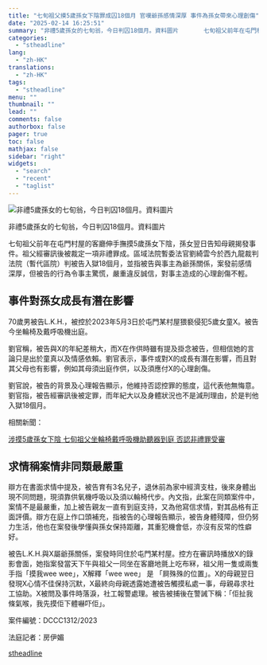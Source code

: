 ```yaml
---
title: "七旬祖父摸5歲孫女下陰罪成囚18個月 官嘆爺孫感情深厚 事件為孫女帶來心理創傷"
date: "2025-02-14 16:25:51"
summary: "非禮5歲孫女的七旬翁，今日判囚18個月。資料圖片       七旬祖父前年在屯門村屋的客廳伸..."
categories:
  - "stheadline"
lang:
  - "zh-HK"
translations:
  - "zh-HK"
tags:
  - "stheadline"
menu: ""
thumbnail: ""
lead: ""
comments: false
authorbox: false
pager: true
toc: false
mathjax: false
sidebar: "right"
widgets:
  - "search"
  - "recent"
  - "taglist"
---
```


![非禮5歲孫女的七旬翁，今日判囚18個月。資料圖片](https://image.stheadline.com/f/680p0/0x0/100/none/38bc90d23547b49d6a51ea0c2c2ac361/stheadline/inewsmedia/20250214/_2025021416212795207.jpg)

非禮5歲孫女的七旬翁，今日判囚18個月。資料圖片




七旬祖父前年在屯門村屋的客廳伸手撫摸5歲孫女下陰，孫女翌日告知母親揭發事件。祖父經審訊後被裁定一項非禮罪成。區域法院暫委法官劉綺雲今於西九龍裁判法院（暫代區院）判被告入獄18個月，並指被告與事主為爺孫關係，案發前感情深厚，但被告的行為令事主驚慌，嚴重違反誠信，對事主造成的心理創傷不輕。

事件對孫女成長有潛在影響
------------

70歲男被告L.K.H.，被控於2023年5月3日於屯門某村屋猥褻侵犯5歲女童X。被告今坐輪椅及戴呼吸機出庭。

劉官稱，被告與X的年紀差稍大，而X在作供時雖有提及掛念被告，但相信她的言論只是出於童真以及情感依賴。劉官表示，事件或對X的成長有潛在影響，而且對其父母也有​​影響，例如其母須出庭作供，以及須應付X的心理創傷。

劉官說，被告的背景及心理報告顯示，他維持否認控罪的態度，這代表他無悔意。劉官指，被告經審訊後被定罪，而年紀大以及身體狀況也不是減刑理由，於是判他入獄18個月。

相關新聞：  

[涉摸5歲孫女下陰 七旬祖父坐輪椅戴呼吸機助聽器到庭 否認非禮罪受審](https://www.stheadline.com/society/3396020/%E6%B6%89%E6%91%B85%E6%AD%B2%E5%AD%AB%E5%A5%B3%E4%B8%8B%E9%99%B0-%E4%B8%83%E6%97%AC%E7%A5%96%E7%88%B6%E5%9D%90%E8%BC%AA%E6%A4%85%E6%88%B4%E5%91%BC%E5%90%B8%E6%A9%9F%E5%8A%A9%E8%81%BD%E5%99%A8%E5%88%B0%E5%BA%AD-%E5%90%A6%E8%AA%8D%E9%9D%9E%E7%A6%AE%E7%BD%AA%E5%8F%97%E5%AF%A9)

求情稱案情非同類最嚴重
-----------

辯方在書面求情中提及，被告育有3名兒子，退休前為家中經濟支柱，後來身體出現不同問題，現須靠供氧機呼吸以及須以輪椅代步。內文指，此案在同類案件中，案情不是最嚴重，加上被告親友一直有到庭支持，又為他寫信求情，對其品格有正面評價。辯方在庭上作口頭補充，指被告的心理報告顯示，被告身體殘障，但仍努力生活，他也在案發後學懂與孫女保持距離，其重犯機會低，亦沒有反常的性癖好。

被告L.K.H.與X屬爺孫關係，案發時同住於屯門某村屋。控方在審訊時播放X的錄影會面，她指案發當天下午與祖父一同坐在客廳地氈上吃布冧，祖父用一隻或兩隻手指「摸我wee wee」，X解釋「wee wee」 是 「屙殊殊的位置」。X的母親翌日發現X心情不佳保持沉默，X最終向母親透露她遭被告觸摸私處一事，母親尋求社工協助。X被問及事件時落淚，社工報警處理。被告被捕後在警誡下稱：「佢扯我條氣喉，我先摸佢下體嚇吓佢」。

案件編號：DCCC1312/2023  

法庭記者：房伊媚

[stheadline](https://std.stheadline.com/realtime/article/2052787/即時-港聞-七旬祖父摸5歲孫女下陰罪成囚18個月-官嘆爺孫感情深厚-事件為孫女帶來心理創傷)
